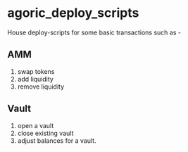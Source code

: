 # agoric_deploy_scripts
House deploy-scripts for some basic transactions such as - 

## AMM 
1. swap tokens 
2. add liquidity
3. remove liquidity 

## Vault
1. open a vault 
2. close existing vault 
3. adjust balances for a vault. 




